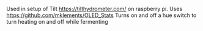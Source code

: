 Used in setup of Tilt https://tilthydrometer.com/ on raspberry pi.
Uses https://github.com/mklements/OLED_Stats
Turns on and off a hue switch to turn heating on and off while fermenting
